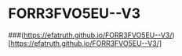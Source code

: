# FORR3FVO5EU--V3
###(https://efatruth.github.io/FORR3FVO5EU--V3/)[https://efatruth.github.io/FORR3FVO5EU--V3/]
